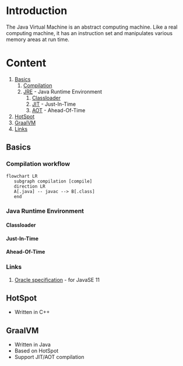 # Introduction
The Java Virtual Machine is an abstract computing machine. 
Like a real computing machine, it has an instruction set and 
manipulates various memory areas at run time.

# Content
1. [Basics](#basics)
   1. [Compilation](#compilation-workflow)
   2. [JRE](#java-runtime-environment) - Java Runtime Environment
      1. [Classloader](#classloader)
      2. [JIT](#just-in-time) - Just-In-Time
      3. [AOT](#ahead-of-time) - Ahead-Of-Time
2. [HotSpot](#hotspot)
3. [GraalVM](#graalvm)
4. [Links](#links)

## Basics
### Compilation workflow
```mermaid
flowchart LR
   subgraph compilation [compile]
   direction LR
   A[.java] -- javac --> B[.class]
   end
```
### Java Runtime Environment
#### Classloader
#### Just-In-Time
#### Ahead-Of-Time
### Links
1. [Oracle specification](https://docs.oracle.com/javase/specs/jvms/se11/html/index.html) - for JavaSE 11

## HotSpot
- Written in С++

## GraalVM
- Written in Java
- Based on HotSpot
- Support JIT/AOT compilation